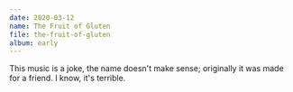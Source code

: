 ```yaml
---
date: 2020-03-12
name: The Fruit of Gluten
file: the-fruit-of-gluten
album: early
---
```


This music is a joke, the name doesn't make sense; originally it was made for a friend. I know, it's terrible. 
